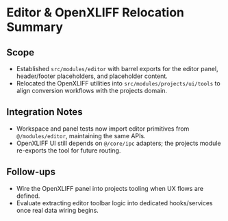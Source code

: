 # Editor & OpenXLIFF Relocation Summary

## Scope
- Established `src/modules/editor` with barrel exports for the editor panel, header/footer placeholders, and placeholder content.
- Relocated the OpenXLIFF utilities into `src/modules/projects/ui/tools` to align conversion workflows with the projects domain.

## Integration Notes
- Workspace and panel tests now import editor primitives from `@/modules/editor`, maintaining the same APIs.
- OpenXLIFF UI still depends on `@/core/ipc` adapters; the projects module re-exports the tool for future routing.

## Follow-ups
- Wire the OpenXLIFF panel into projects tooling when UX flows are defined.
- Evaluate extracting editor toolbar logic into dedicated hooks/services once real data wiring begins.
